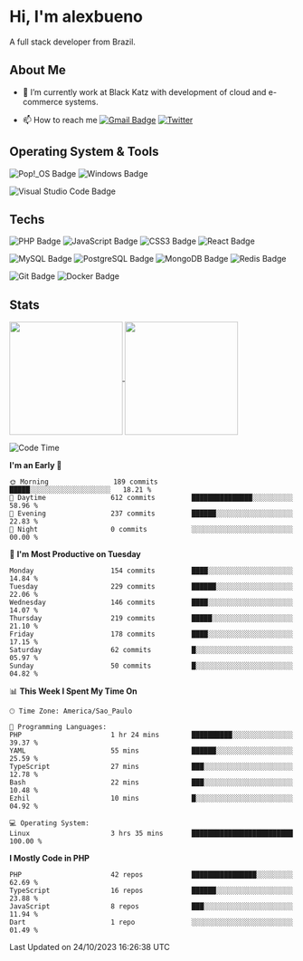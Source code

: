 # Hi, I'm alexbueno

A full stack developer from Brazil.

## About Me

- 🌱 I’m currently work at Black Katz with development of cloud and e-commerce systems.

- 📫 How to reach me [![Gmail Badge](https://img.shields.io/badge/-gmail-c14438?style=for-the-badge&logo=Gmail&logoColor=ffffff)](mailto:alexsandrofbueno@gmail.com) [![Twitter](https://img.shields.io/badge/twitter-1DA1F2.svg?style=for-the-badge&logo=twitter&logoColor=ffffff)](https://twitter.com/Alex_Bueno_7)

## Operating System & Tools

![Pop!_OS Badge](https://img.shields.io/badge/Pop!__OS-48B9C7?logo=popos&logoColor=fff&style=flat)
![Windows Badge](https://img.shields.io/badge/Windows-0078D6?logo=windows&logoColor=fff&style=flat)

![Visual Studio Code Badge](https://img.shields.io/badge/Visual%20Studio%20Code-007ACC?logo=visualstudiocode&logoColor=fff&style=flat)

## Techs

![PHP Badge](https://img.shields.io/badge/PHP-777BB4?logo=php&logoColor=fff&style=flat)
![JavaScript Badge](https://img.shields.io/badge/JavaScript-F7DF1E?logo=javascript&logoColor=000&style=flat)
![CSS3 Badge](https://img.shields.io/badge/CSS3-1572B6?logo=css3&logoColor=fff&style=flat)
![React Badge](https://img.shields.io/badge/React-61DAFB?logo=react&logoColor=000&style=flat)

![MySQL Badge](https://img.shields.io/badge/MySQL-4479A1?logo=mysql&logoColor=fff&style=flat)
![PostgreSQL Badge](https://img.shields.io/badge/PostgreSQL-4169E1?logo=postgresql&logoColor=fff&style=flat)
![MongoDB Badge](https://img.shields.io/badge/MongoDB-47A248?logo=mongodb&logoColor=fff&style=flat)
![Redis Badge](https://img.shields.io/badge/Redis-DC382D?logo=redis&logoColor=fff&style=flat)

![Git Badge](https://img.shields.io/badge/Git-F05032?logo=git&logoColor=fff&style=flat)
![Docker Badge](https://img.shields.io/badge/Docker-2496ED?logo=docker&logoColor=fff&style=flat)


## Stats

<a href="https://github.com/anuraghazra/github-readme-stats">
  <img height=200 align="center" src="https://github-readme-stats.vercel.app/api?username=alexbueno7&theme=dark" />
</a>
<a href="https://github.com/anuraghazra/convoychat">
  <img height=200 align="center" src="https://github-readme-stats.vercel.app/api/top-langs?username=alexbueno7&layout=compact&langs_count=8&card_width=320&theme=dark" />
</a>

<!--START_SECTION:waka-->
![Code Time](http://img.shields.io/badge/Code%20Time-810%20hrs%207%20mins-blue)

**I'm an Early 🐤** 

```text
🌞 Morning                189 commits         █████░░░░░░░░░░░░░░░░░░░░   18.21 % 
🌆 Daytime                612 commits         ███████████████░░░░░░░░░░   58.96 % 
🌃 Evening                237 commits         ██████░░░░░░░░░░░░░░░░░░░   22.83 % 
🌙 Night                  0 commits           ░░░░░░░░░░░░░░░░░░░░░░░░░   00.00 % 
```
📅 **I'm Most Productive on Tuesday** 

```text
Monday                   154 commits         ████░░░░░░░░░░░░░░░░░░░░░   14.84 % 
Tuesday                  229 commits         ██████░░░░░░░░░░░░░░░░░░░   22.06 % 
Wednesday                146 commits         ████░░░░░░░░░░░░░░░░░░░░░   14.07 % 
Thursday                 219 commits         █████░░░░░░░░░░░░░░░░░░░░   21.10 % 
Friday                   178 commits         ████░░░░░░░░░░░░░░░░░░░░░   17.15 % 
Saturday                 62 commits          █░░░░░░░░░░░░░░░░░░░░░░░░   05.97 % 
Sunday                   50 commits          █░░░░░░░░░░░░░░░░░░░░░░░░   04.82 % 
```


📊 **This Week I Spent My Time On** 

```text
🕑︎ Time Zone: America/Sao_Paulo

💬 Programming Languages: 
PHP                      1 hr 24 mins        ██████████░░░░░░░░░░░░░░░   39.37 % 
YAML                     55 mins             ██████░░░░░░░░░░░░░░░░░░░   25.59 % 
TypeScript               27 mins             ███░░░░░░░░░░░░░░░░░░░░░░   12.78 % 
Bash                     22 mins             ███░░░░░░░░░░░░░░░░░░░░░░   10.48 % 
Ezhil                    10 mins             █░░░░░░░░░░░░░░░░░░░░░░░░   04.92 % 

💻 Operating System: 
Linux                    3 hrs 35 mins       █████████████████████████   100.00 % 
```

**I Mostly Code in PHP** 

```text
PHP                      42 repos            ████████████████░░░░░░░░░   62.69 % 
TypeScript               16 repos            ██████░░░░░░░░░░░░░░░░░░░   23.88 % 
JavaScript               8 repos             ███░░░░░░░░░░░░░░░░░░░░░░   11.94 % 
Dart                     1 repo              ░░░░░░░░░░░░░░░░░░░░░░░░░   01.49 % 
```




 Last Updated on 24/10/2023 16:26:38 UTC
<!--END_SECTION:waka-->
